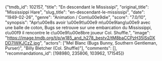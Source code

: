 {"tmdb_id": 102157, "title": "En descendant le Mississipi", "original_title": "Mississippi Hare", "slug_title": "en-descendant-le-mississipi", "date": "1949-02-26", "genre": "Animation / Com\u00e9die", "score": "7.0/10", "synopsis": "Apr\u00e8s avoir \u00e9t\u00e9 m\u00e9lang\u00e9 avec une balle de coton, Bugs se retrouve sur une embarcation du Mississippi, o\u00f9 il rencontre le c\u00e9l\u00e8bre joueur Col. Shuffle.", "image": "https://image.tmdb.org/t/p/w185_and_h278_bestv2/tM8baCCPzH35lSsDXDD7IWKJCzZ.jpg", "actors": ["Mel Blanc (Bugs Bunny, Southern Gentleman, Purser)", "Billy Bletcher (Col. Shuffle)"], "comments": [], "recommandations_id": [198980, 235806, 103962, 171545]}